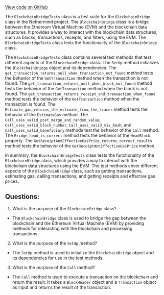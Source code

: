 [View code on GitHub](https://github.com/nethermindeth/nethermind/Nethermind.Facade.Test/BlockchainBridgeTests.cs)

The `BlockchainBridgeTests` class is a test suite for the `BlockchainBridge` class in the Nethermind project. The `BlockchainBridge` class is a bridge between the Ethereum Virtual Machine (EVM) and the blockchain data structures. It provides a way to interact with the blockchain data structures, such as blocks, transactions, receipts, and filters, using the EVM. The `BlockchainBridgeTests` class tests the functionality of the `BlockchainBridge` class.

The `BlockchainBridgeTests` class contains several test methods that test different aspects of the `BlockchainBridge` class. The `SetUp` method initializes the `BlockchainBridge` object and its dependencies. The `get_transaction_returns_null_when_transaction_not_found` method tests the behavior of the `GetTransaction` method when the transaction is not found. The `get_transaction_returns_null_when_block_not_found` method tests the behavior of the `GetTransaction` method when the block is not found. The `get_transaction_returns_receipt_and_transaction_when_found` method tests the behavior of the `GetTransaction` method when the transaction is found. The `Estimate_gas_returns_the_estimate_from_the_tracer` method tests the behavior of the `EstimateGas` method. The `Call_uses_valid_post_merge_and_random_value`, `Call_uses_valid_block_number`, `Call_uses_valid_mix_hash`, and `Call_uses_valid_beneficiary` methods test the behavior of the `Call` method. The `Bridge_head_is_correct` method tests the behavior of the `HeadBlock` property. The `GetReceiptAndEffectiveGasPrice_returns_correct_results` method tests the behavior of the `GetReceiptAndEffectiveGasPrice` method.

In summary, the `BlockchainBridgeTests` class tests the functionality of the `BlockchainBridge` class, which provides a way to interact with the blockchain data structures using the EVM. The test methods cover different aspects of the `BlockchainBridge` class, such as getting transactions, estimating gas, calling transactions, and getting receipts and effective gas prices.
## Questions: 
 1. What is the purpose of the `BlockchainBridge` class?
- The `BlockchainBridge` class is used to bridge the gap between the blockchain and the Ethereum Virtual Machine (EVM) by providing methods for interacting with the blockchain and processing transactions.

2. What is the purpose of the `SetUp` method?
- The `SetUp` method is used to initialize the `BlockchainBridge` object and its dependencies for use in the test methods.

3. What is the purpose of the `Call` method?
- The `Call` method is used to execute a transaction on the blockchain and return the result. It takes a `BlockHeader` object and a `Transaction` object as input and returns the result of the transaction.